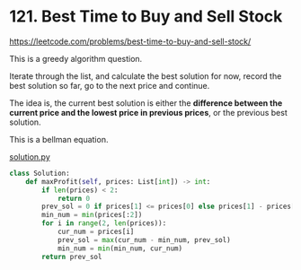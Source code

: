 # 121. Best Time to Buy and Sell Stock

https://leetcode.com/problems/best-time-to-buy-and-sell-stock/

This is a greedy algorithm question.

Iterate through the list, and calculate the best solution for now, record the best solution so far, go to the next price and continue.

The idea is, the current best solution is either the **difference between the current price and the lowest price in previous prices**, or the previous best solution. 

This is a bellman equation.

[solution.py](./solution.py)

```python
class Solution:
    def maxProfit(self, prices: List[int]) -> int:
        if len(prices) < 2:
            return 0
        prev_sol = 0 if prices[1] <= prices[0] else prices[1] - prices[0]
        min_num = min(prices[:2])
        for i in range(2, len(prices)):
            cur_num = prices[i]
            prev_sol = max(cur_num - min_num, prev_sol)
            min_num = min(min_num, cur_num)
        return prev_sol
```